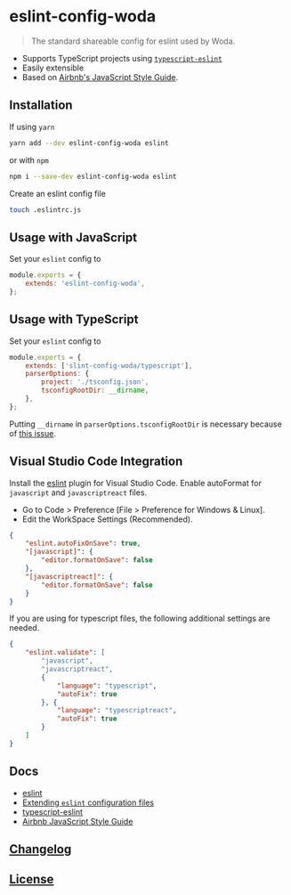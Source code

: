 # eslint-config-woda

> The standard shareable config for eslint used by Woda.

- Supports TypeScript projects using [`typescript-eslint`](https://github.com/typescript-eslint/typescript-eslint)
- Easily extensible
- Based on [Airbnb's JavaScript Style Guide](https://github.com/airbnb/javascript).

## Installation

If using `yarn`

```bash
yarn add --dev eslint-config-woda eslint
```

or with `npm`

```bash
npm i --save-dev eslint-config-woda eslint
```

Create an eslint config file

```bash
touch .eslintrc.js
```

## Usage with JavaScript

Set your `eslint` config to

```js
module.exports = {
    extends: 'eslint-config-woda',
};
```

## Usage with TypeScript

Set your `eslint` config to

```js
module.exports = {
    extends: ['slint-config-woda/typescript'],
    parserOptions: {
        project: './tsconfig.json',
        tsconfigRootDir: __dirname,
    },
};
```

Putting `__dirname` in `parserOptions.tsconfigRootDir` is necessary because of [this issue](https://github.com/typescript-eslint/typescript-eslint/issues/251).

## Visual Studio Code Integration

Install the [eslint](https://marketplace.visualstudio.com/items?itemName=dbaeumer.vscode-eslint)
plugin for Visual Studio Code. Enable autoFormat for `javascript` and `javascriptreact` files.

- Go to Code > Preference [File > Preference for Windows & Linux].
- Edit the WorkSpace Settings (Recommended).

```json
{
    "eslint.autoFixOnSave": true,
    "[javascript]": {
        "editor.formatOnSave": false
    },
    "[javascriptreact]": {
        "editor.formatOnSave": false
    }
}
```

If you are using for typescript files, the following additional settings are needed.

```json
{
    "eslint.validate": [
        "javascript",
        "javascriptreact",
        {
            "language": "typescript",
            "autoFix": true
        }, {
            "language": "typescriptreact",
            "autoFix": true
        }
    ]
}
```

## Docs

- [eslint](https://eslint.org/)
- [Extending `eslint` configuration files](https://eslint.org/docs/user-guide/configuring#extending-configuration-files)
- [typescript-eslint](https://github.com/typescript-eslint/typescript-eslint)
- [Airbnb JavaScript Style Guide](https://github.com/airbnb/javascript)

## [Changelog](CHANGELOG.md)

## [License](LICENSE)
